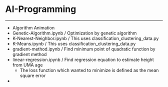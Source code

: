 # AI-Programming
------------------------------
* Algorithm Animation
* Genetic-Algorithm.ipynb  / Optimization by genetic algorithm
* K-Nearest-Neighbor.ipynb / This uses classification_clustering_data.py
* K-Means.ipynb            / This uses classification_clustering_data.py
* gradient-method.ipynb    / Find minimum point of quadratic function by gradient method
* linear-regression.ipynb  / Find regression equation to estimate height from UMA age  
  * The loss function which wanted to minimize is defined as the mean square error
* 
